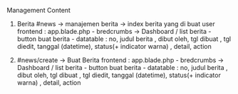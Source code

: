 Management Content

1. Berita
	#news -> manajemen berita -> index berita yang di buat user
		frontend : app.blade.php
			- bredcrumbs ->  Dashboard / list berita
			- button buat berita
			- datatable : no, judul berita , dibut oleh, 
				tgl dibuat , tgl diedit, tanggal (datetime),
				status(+ indicator warna) , detail, action

2. #news/create -> Buat Berita
		frontend : app.blade.php
			- bredcrumbs ->  Dashboard / list berita
			- button buat berita
			- datatable : no, judul berita , dibut oleh, 
				tgl dibuat , tgl diedit, tanggal (datetime),
				status(+ indicator warna) , detail, action
	